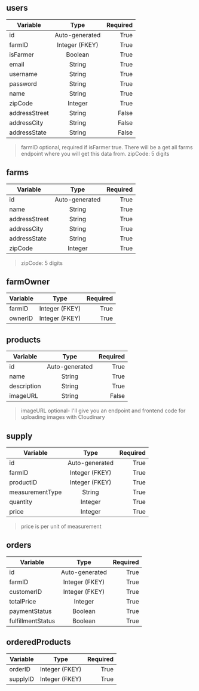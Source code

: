 <!-- | Tables        | Are           | Cool  |
| ------------- |:-------------:| -----:|
| col 3 is      | right-aligned | $1600 |
| col 2 is      | centered      |   $12 |
| zebra stripes | are neat      |    $1 |

There must be at least 3 dashes separating each header cell.
The outer pipes (|) are optional, and you don't need to make the 
raw Markdown line up prettily. You can also use inline Markdown. -->
## users
| Variable      | Type           | Required |
| ------------- |:--------------:| --------:|
| id            | Auto-generated |     True |
| farmID        | Integer (FKEY) |     True |
| isFarmer      | Boolean        |     True |
| email         | String         |     True |
| username      | String         |     True |
| password      | String         |     True |
| name          | String         |     True |
| zipCode       | Integer        |     True |
| addressStreet | String         |    False |
| addressCity   | String         |    False |
| addressState  | String         |    False |
>farmID optional, required if isFarmer true. There will be a get all farms endpoint where you will get this data from.
>zipCode: 5 digits

## farms
| Variable      | Type           | Required |
| ------------- |:--------------:| --------:|
| id            | Auto-generated |     True |
| name          | String         |     True |
| addressStreet | String         |     True |
| addressCity   | String         |     True |
| addressState  | String         |     True |
| zipCode       | Integer        |     True |
>zipCode: 5 digits

## farmOwner
| Variable      | Type           | Required |
| ------------- |:--------------:| --------:|
| farmID        | Integer (FKEY) |     True |
| ownerID       | Integer (FKEY) |     True |

## products
| Variable      | Type           | Required |
| ------------- |:--------------:| --------:|
| id            | Auto-generated |     True |
| name          | String         |     True |
| description   | String         |     True |
| imageURL      | String         |    False |
>imageURL optional- I'll give you an endpoint and frontend code for uploading images with Cloudinary

## supply
| Variable        | Type           | Required |
| --------------- |:--------------:| --------:|
| id              | Auto-generated |     True |
| farmID          | Integer (FKEY) |     True |
| productID       | Integer (FKEY) |     True |
| measurementType | String         |     True |
| quantity        | Integer        |     True |
| price           | Integer        |     True |
>price is per unit of measurement

## orders
| Variable          | Type           | Required |
| ----------------- |:--------------:| --------:|
| id                | Auto-generated |     True |
| farmID            | Integer (FKEY) |     True |
| customerID        | Integer (FKEY) |     True |
| totalPrice        | Integer        |     True |
| paymentStatus     | Boolean        |     True |
| fulfillmentStatus | Boolean        |     True |

## orderedProducts
| Variable      | Type           | Required |
| ------------- |:--------------:| --------:|
| orderID       | Integer (FKEY) |     True |
| supplyID      | Integer (FKEY) |     True |